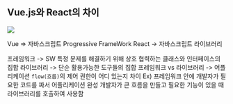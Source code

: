 ## Vue.js와 React의 차이

<img src="https://miro.medium.com/max/704/1*tqpZoG9qMeVd9j7KhAnsBg.png">

<br>

Vue => 자바스크립트 Progressive FrameWork
React -> 자바스크립트 라이브러리

프레임워크 -> SW 특정 문제를 해결하기 위해 상호 협력하는 클래스와 인터페이스의 집합
라이브러리 -> 단순 활용가능한 도구들의 집합
 프레임워크 vs 라이브러리 -> 어플리케이션 `flow(흐름)`의 제어 권한이 어디 있는지 차이
Ex) 프레임워크 안에 개발자가 필요한 코드를 짜서 어플리케이션 완성
   개발자가 큰 흐름을 만들고 필요한 기능이 있을 때 라이브러리를 호출하여 사용함
